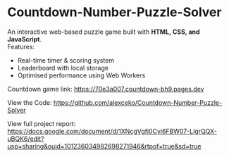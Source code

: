 # Countdown-Number-Puzzle-Solver

An interactive web-based puzzle game built with **HTML, CSS, and JavaScript**.  
Features:
- Real-time timer & scoring system  
- Leaderboard with local storage  
- Optimised performance using Web Workers  

Countdown game link:
https://70e3a007.countdown-bh9.pages.dev

View the Code: 
https://github.com/alexceko/Countdown-Number-Puzzle-Solver

View full project report:
https://docs.google.com/document/d/1XNcgVgfj0Cyi6FBW07-LlgrQQX-uBQK6/edit?usp=sharing&ouid=101236034982698271946&rtpof=true&sd=true

